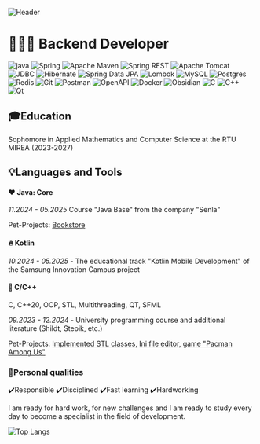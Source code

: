 ![Header](assets/aboutGIF.gif)

# 👨🏻‍💻 Backend Developer

![java](https://img.shields.io/badge/Java-%23ED8B00.svg?&style=for-the-badge&logo=openjdk&logoColor=white)
![Spring](https://img.shields.io/badge/Spring-6DB33F?style=for-the-badge&logo=spring&logoColor=white)
![Apache Maven](https://img.shields.io/badge/Apache%20Maven-C71A36?style=for-the-badge&logo=Apache%20Maven&logoColor=white)
![Spring REST](https://img.shields.io/badge/Spring%20REST-6DB33F?style=for-the-badge&logo=spring&logoColor=fff)
![Apache Tomcat](https://img.shields.io/badge/Apache%20Tomcat-F8DC75?style=for-the-badge&logo=apachetomcat&logoColor=000)
![JDBC](https://img.shields.io/badge/JDBC-007396?style=for-the-badge&logo=java&logoColor=white)
![Hibernate](https://img.shields.io/badge/Hibernate-59666C?style=for-the-badge&logo=Hibernate&logoColor=white)
![Spring Data JPA](https://img.shields.io/badge/Spring%20Data%20JPA-6DB33F?style=for-the-badge&logo=spring&logoColor=fff)
![Lombok](https://img.shields.io/badge/lombok-green?style=for-the-badge&logo=flask&logoColor=white)
![MySQL](https://img.shields.io/badge/mysql-4479A1.svg?style=for-the-badge&logo=mysql&logoColor=white)
![Postgres](https://img.shields.io/badge/postgres-%23316192.svg?style=for-the-badge&logo=postgresql&logoColor=white)
![Redis](https://img.shields.io/badge/redis-%23DD0031.svg?style=for-the-badge&logo=redis&logoColor=white)
![Git](https://img.shields.io/badge/git-%23F05033.svg?style=for-the-badge&logo=git&logoColor=white)
![Postman](https://img.shields.io/badge/Postman-FF6C37?style=for-the-badge&logo=postman&logoColor=fff)
![OpenAPI](https://img.shields.io/badge/OpenAPI-000000?style=for-the-badge&logo=openapiinitiative&logoColor=white)
![Docker](https://img.shields.io/badge/docker-%230db7ed.svg?style=for-the-badge&logo=docker&logoColor=white)
![Obsidian](https://img.shields.io/badge/Obsidian-%23483699.svg?style=for-the-badge&logo=obsidian&logoColor=white)
![C](https://img.shields.io/badge/C-A8B9CC?style=for-the-badge&logo=c&logoColor=000)
![C++](https://img.shields.io/badge/C++-00599C?style=for-the-badge&logo=cplusplus&logoColor=fff)
![Qt](https://img.shields.io/badge/Qt-41CD52?style=for-the-badge&logo=qt&logoColor=fff)

## 🎓Education
Sophomore in Applied Mathematics and Computer Science at the RTU MIREA (2023-2027)

## 💡Languages and Tools

#### ❤️ Java: Core
*11.2024 - 05.2025* Course "Java Base" from the company "Senla"

Pet-Projects: [Bookstore](https://github.com/nemk0ff/SenlaCourse/tree/main/4)

#### 🔥 Kotlin
*10.2024 - 05.2025* - The educational track "Kotlin Mobile Development" of the Samsung Innovation Campus project
#### 🧠 C/C++
C, C++20, OOP, STL, Multithreading, QT, SFML

*09.2023 - 12.2024* - University programming course and additional literature (Shildt, Stepik, etc.)

Pet-Projects: [Implemented STL classes](https://github.com/nemk0ff/DataStructures), [Ini file editor](https://github.com/nemk0ff/Ini-Editor), [game "Pacman Among Us"](https://github.com/nemk0ff/Pacman-Among-Us) 

### 💪Personal qualities
✔️Responsible ✔️Disciplined ✔️Fast learning ✔️Hardworking

I am ready for hard work, for new challenges and I am ready to study every day to become a specialist in the field of development.

[![Top Langs](https://github-readme-stats.vercel.app/api/top-langs/?username=nemk0ff&layout=compact)](https://github.com/nemk0ff/github-readme-stats)
